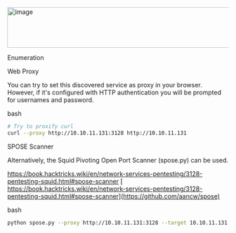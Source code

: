 
<img width="1097" height="92" alt="image" src="https://github.com/user-attachments/assets/3707d937-892a-4e07-b8bb-47b8fd464d86" />



Enumeration

Web Proxy

You can try to set this discovered service as proxy in your browser. However, if it's configured with HTTP authentication you will be prompted for usernames and password.

bash

```bash
# Try to proxify curl
curl --proxy http://10.10.11.131:3128 http://10.10.11.131
```

SPOSE Scanner

Alternatively, the Squid Pivoting Open Port Scanner (spose.py) can be used.

https://book.hacktricks.wiki/en/network-services-pentesting/3128-pentesting-squid.html#spose-scanner
[
https://book.hacktricks.wiki/en/network-services-pentesting/3128-pentesting-squid.html#spose-scanner](https://github.com/aancw/spose)

bash

```bash
python spose.py --proxy http://10.10.11.131:3128 --target 10.10.11.131
```
